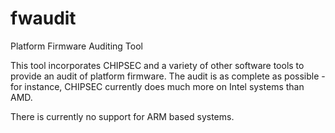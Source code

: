 # fwaudit
Platform Firmware Auditing Tool

This tool incorporates CHIPSEC and a variety of other software tools to provide an audit of platform firmware. The audit is as complete as possible - for instance, CHIPSEC currently does much more on Intel systems than AMD.

There is currently no support for ARM based systems.
